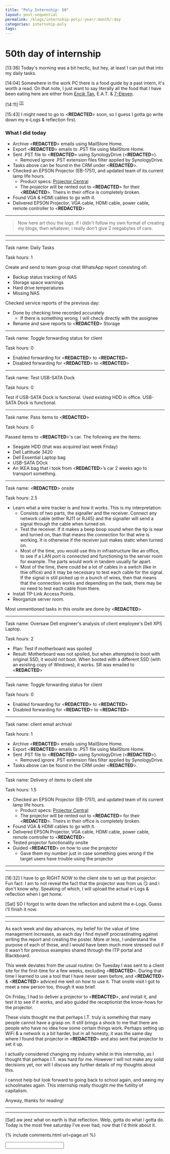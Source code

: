 ```yaml
---
title: "Poly Internship: 50"
layout: post-sequential
permalink: /blogs/internship-poly/:year/:month/:day
categories: internship-poly
tags: 
---
```

# 50th day of internship

<span class="timestamp">[13:36]</span> Today's morning was a bit hectic, but hey, at least I can put that into my daily tasks.

<span class="timestamp">[14:04]</span> Somewhere in the work PC there is a food guide by a past intern, it's worth a read. On that note, I just want to say literally all the food that I have been eating here are either from <a href="https://goo.gl/maps/5CsK4KhQWatFuRKYA" target="_blank">Encik Tan</a>, E.A.T. & <a href="https://goo.gl/maps/YB8jhuDSMH66Pvqk8" target="_blank">7-Eleven</a>.

<span class="timestamp">[14:11]</span> <sup><a href="#1">[1]</a></sup>

<span class="timestamp">[15:43]</span> I might need to go to <span class='disable-selection' ondblclick="this.innerHTML='ETG'">&lt;<b>REDACTED</b>&gt;</span> soon, so I guess I gotta go write down my e-Logs & reflection first.

<!--

<span class='disable-selection' ondblclick="this.innerHTML=''">&lt;<b>REDACTED</b>&gt;</span>

-->

### What I did today
* Archive <span class='disable-selection' ondblclick="this.innerHTML='yschow@castlereach.com.sg'">&lt;<b>REDACTED</b>&gt;</span> emails using MailStore Home.
* Export <span class='disable-selection' ondblclick="this.innerHTML='yschow@castlereach.com.sg'">&lt;<b>REDACTED</b>&gt;</span> emails to .PST file using MailStore Home.
* Sent .PST file to <span class='disable-selection' ondblclick="this.innerHTML='Alan Kuik'">&lt;<b>REDACTED</b>&gt;</span> using SynologyDrive (<span class='disable-selection' ondblclick="this.innerHTML='C:\\SynologyDrive\\clients\\CastleReach Asset Management'">&lt;<b>REDACTED</b>&gt;</span>).
    * Removed ignore .PST extension files filter applied by SynologyDrive.
* Tasks above can be found in the CRM under <span class='disable-selection' ondblclick="this.innerHTML='SR11952'">&lt;<b>REDACTED</b>&gt;</span>.
* Checked an EPSON Projector (EB-1751), and updated team of its current lamp life hours. 
    * Product specs: <a href="https://www.projectorcentral.com/pdf/projector_spec_7911.pdf" target="_blank">Projector Central</a>
    * The projector will be rented out to <span class='disable-selection' ondblclick="this.innerHTML='Export Trading Group'">&lt;<b>REDACTED</b>&gt;</span> for their <span class='disable-selection' ondblclick="this.innerHTML='VIP Users'">&lt;<b>REDACTED</b>&gt;</span>. Theirs in their office is completely broken.
* Found VGA & HDMI cables to go with it.
* Delivered EPSON Projector, VGA cable, HDMI cable, power cable, remote controller to <span class='disable-selection' ondblclick="this.innerHTML='ETG'">&lt;<b>REDACTED</b>&gt;</span>

---
> Now here art thou the logs. if i didn't follow my own format of creating my blogs, then whatever, i really don't give 2 megabytes of care.

---
---

Task name: Daily Tasks

Task hours: 1

Create and send to team group chat WhatsApp report consisting of:
 - Backup status tracking of NAS
 - Storage space warnings
 - Hard drive temperatures
 - Missing NAS

Checked service reports of the previous day:
 - Done by checking time recorded accurately
    - If there is something wrong, I will check directly with the assignee
 - Rename and save reports to <span class="disable-selection" ondblclick="this.innerHTML='Infospace'">&lt;<b>REDACTED</b>&gt;</span> Storage

--- 

Task name: Toggle forwarding status for client

Task hours: 0

* Enabled forwarding for <span class='disable-selection' ondblclick="this.innerHTML='henry.tan@flexisystems.com.sg'">&lt;<b>REDACTED</b>&gt;</span> to <span class='disable-selection' ondblclick="this.innerHTML='sales@flexisystems.com.sg'">&lt;<b>REDACTED</b>&gt;</span>
* Disabled forwarding for <span class='disable-selection' ondblclick="this.innerHTML='henry.tan@flexisystems.com.sg'">&lt;<b>REDACTED</b>&gt;</span> to <span class='disable-selection' ondblclick="this.innerHTML='sales@flexisystems.com.sg'">&lt;<b>REDACTED</b>&gt;</span>

---

Task name: Test USB-SATA Dock

Task hours: 0

Test if USB-SATA Dock is functional. Used existing HDD in office. USB-SATA Dock is functional.

---

Task name: Pass items to <span class='disable-selection' ondblclick="this.innerHTML='Mr Alan'">&lt;<b>REDACTED</b>&gt;</span>

Task hours: 0

Passed items to <span class='disable-selection' ondblclick="this.innerHTML='Mr Alan'">&lt;<b>REDACTED</b>&gt;</span>'s car. The following are the items:
* Seagate HDD (that was acquired last week Friday)
* Dell Lattitude 3420
* Dell Essential Laptop bag
* USB-SATA DOck
* An IKEA bag that i took from <span class='disable-selection' ondblclick="this.innerHTML='Mr Alan'">&lt;<b>REDACTED</b>&gt;</span>’s car 2 weeks ago to transport something.

---

Task name: <span class='disable-selection' ondblclick="this.innerHTML='Eximdis'">&lt;<b>REDACTED</b>&gt;</span> onsite

Task hours: 2.5

* Learn what a wire tracker is and how it works. This is my interpretation: 
    * Consists of two parts, the signaller and the receiver. Connect any network cable (either RJ11 or RJ45) and the signaller will send a signal through the cable when turned on. 
    * Test the receiver. If it makes a beep boop sound when the tip is near and turned on, than that means the connection for that wire is working. It is otherwise if the receiver just makes static when turned on.
    * Most of the time, you would use this in infrastructure like an office, to see if a LAN port is connected and functioning to the server room for example. The parts would work in tandem usually far apart.
    * Most of the time, there could be a lot of cables in a switch (like in thie office) and it may be necessary to test each cable for the signal. If the signal is still picked up in a bunch of wires, then that means that the connection works and depending on the task, there may be no need to test each cable from there.
* Install TP-Link Access Points.
* Reorganize server room.

Most unmentioned tasks in this onsite are done by <span class='disable-selection' ondblclick="this.innerHTML='Jae Liew'">&lt;<b>REDACTED</b>&gt;</span>

---

Task name: Oversaw Dell engineer's analysis of client employee's Dell XPS Laptop.

Task hours: 2

* Plan: Test if motherboard was spoiled
* Result: Motherboard was not spoiled, but when attempted to boot with original SSD, it would not boot. When booted with a different SSD (with an existing copy of Windows), it works. SR was emailed to <span class='disable-selection' ondblclick="this.innerHTML='support@infospace.com.sg'">&lt;<b>REDACTED</b>&gt;</span>

---

Task name: Toggle forwarding status for client

Task hours: 0

* Enabled forwarding for <span class='disable-selection' ondblclick="this.innerHTML='henry.tan@flexisystems.com.sg'">&lt;<b>REDACTED</b>&gt;</span> to <span class='disable-selection' ondblclick="this.innerHTML='sales@flexisystems.com.sg'">&lt;<b>REDACTED</b>&gt;</span>
* Disabled forwarding for <span class='disable-selection' ondblclick="this.innerHTML='henry.tan@flexisystems.com.sg'">&lt;<b>REDACTED</b>&gt;</span> to <span class='disable-selection' ondblclick="this.innerHTML='sales@flexisystems.com.sg'">&lt;<b>REDACTED</b>&gt;</span>

---

Task name: client email archival

Task hours: 1

* Archive <span class='disable-selection' ondblclick="this.innerHTML='yschow@castlereach.com.sg'">&lt;<b>REDACTED</b>&gt;</span> emails using MailStore Home.
* Export <span class='disable-selection' ondblclick="this.innerHTML='yschow@castlereach.com.sg'">&lt;<b>REDACTED</b>&gt;</span> emails to .PST file using MailStore Home.
* Sent .PST file to <span class='disable-selection' ondblclick="this.innerHTML='Alan Kuik'">&lt;<b>REDACTED</b>&gt;</span> using SynologyDrive (<span class='disable-selection' ondblclick="this.innerHTML='C:\\SynologyDrive\\clients\\CastleReach Asset Management'">&lt;<b>REDACTED</b>&gt;</span>).
    * Removed ignore .PST extension files filter applied by SynologyDrive.
* Tasks above can be found in the CRM under <span class='disable-selection' ondblclick="this.innerHTML='SR11952'">&lt;<b>REDACTED</b>&gt;</span>.

---

Task name: Delivery of items to client site

Task hours: 1.5 

* Checked an EPSON Projector (EB-1751), and updated team of its current lamp life hours. 
    * Product specs: <a href="https://www.projectorcentral.com/pdf/projector_spec_7911.pdf" target="_blank">Projector Central</a>
    * The projector will be rented out to <span class='disable-selection' ondblclick="this.innerHTML='Export Trading Group'">&lt;<b>REDACTED</b>&gt;</span> for their <span class='disable-selection' ondblclick="this.innerHTML='VIP Users'">&lt;<b>REDACTED</b>&gt;</span>. Theirs in their office is completely broken.
* Found VGA & HDMI cables to go with it.
* Delivered EPSON Projector, VGA cable, HDMI cable, power cable, remote controller to <span class='disable-selection' ondblclick="this.innerHTML='ETG'">&lt;<b>REDACTED</b>&gt;</span>
* Tested projector functionality onsite
* Guided <span class='disable-selection' ondblclick="this.innerHTML='May'">&lt;<b>REDACTED</b>&gt;</span> on how to use the projector
    * Gave them my number just in case something goes wrong if the target users have trouble using the projector

---
---

<span class="timestamp">[16:32]</span> I have to go RIGHT NOW to the client site to set up that projector. Fun fact: I am to not reveal the fact that the projector was from us 😏 and i don't know why. Speaking of which, I will upload the actual e-Logs & reflection when I get home.

<span class="timestamp">[Sat]</span> SO I forgot to write down the reflection and submit the e-Logs. Guess i'll finish it now.

---
---

As each week and day advances, my belief for the value of time management increases, as each day I find myself procrastinating against writing the report and creating the poster. More or less, I understand the purpose of each of those, and I would have been much more stressed out if it wasn't for previous examples shared through the ITP portal and Blackboard.

This week deviates from the usual routine: On Tuesday I was sent to a client site for the first-time for a few weeks, excluding <span class='disable-selection' ondblclick="this.innerHTML='Export Trading Group'">&lt;<b>REDACTED</b>&gt;</span>. During that time I learned to use a tool that I have never seen before, and <span class='disable-selection' ondblclick="this.innerHTML='Mr Alan Kuik'">&lt;<b>REDACTED</b>&gt;</span> & <span class='disable-selection' ondblclick="this.innerHTML='Jae Liew'">&lt;<b>REDACTED</b>&gt;</span> adviced me well on how to use it. That onsite visit I got to meet a new person too, though it was brief.

On Friday, I had to deliver a projector to <span class='disable-selection' ondblclick="this.innerHTML='ETG'">&lt;<b>REDACTED</b>&gt;</span>, and install it, and test it to see if it works, and also guided the receptionist the know-hows for the projector. 

These visits thought me that perhaps I.T. truly is something that many people cannot have a grasp on. It still brings a shock to me that there are people who have no idea how some certain things work. Perhaps setting up WiFi & a network is a bit harder, but in all honesty, it was the same day where I found that projector in <span class='disable-selection' ondblclick="this.innerHTML='the Infospace office'">&lt;<b>REDACTED</b>&gt;</span> and also sent that projector to set it up. 

I actually considered changing my industry whilst in this internship, as I thought that perhaps I.T. was hard for me. However I will not make any solid decisions yet, nor will I discuss any further details of my thoughts about this.

I cannot help but look forward to going back to school again, and seeing my schoolmates again. This internship really thought me the futility of capitalism.

Anyway, thanks for reading!

---
---

<span class="timestamp">[Sat]</span> aw jeez what on earth is that reflection. Welp, gotta do what i gotta do. Today is the most free saturday I've ever had, now that I'd think about it.


<!-- 
<span class='disable-selection' ondblclick="this.innerHTML=''">&lt;<b>REDACTED</b>&gt;</span>
-->


{% include comments.html url=page.url %}

<input id="password-input" type="password" class="text-secret" onkeyup="unlock()">

<span class="disable-selection" id="truth" style="display:none;">bloody lightning bolt<br><br><sup id="1">[1]</sup> I feel like I reserve this secret space for my true honest thoughts, so um, I guess that is what it is. <br><br>I have about 10 days (9 days if you don't include vesak day) of internship left, and I am glad. What an experience this has been. More or less, though, my thoughts will be reflected truly upon each reflection and the final report.<br><br>aw <a href="https://en.wikipedia.org/wiki/Shit,_Mazandaran" target="_blank">shit</a>, gotta do both today 😰</span>
